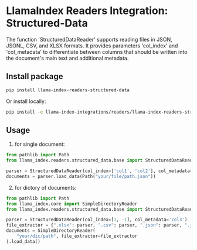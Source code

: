 # LlamaIndex Readers Integration: Structured-Data
The function 'StructuredDataReader' supports reading files in JSON, JSONL, CSV, and XLSX formats. It provides parameters 'col_index' and 'col_metadata' to differentiate between columns that should be written into the document's main text and additional metadata. 

## Install package
```bash
pip install llama-index-readers-structured-data
```
Or install locally:

```bash
pip install -e llama-index-integrations/readers/llama-index-readers-structured-data
```

## Usage

1. for single document:
```python
from pathlib import Path
from llama_index.readers.structured_data.base import StructuredDataReader

parser = StructuredDataReader(col_index=['col1', 'col2'], col_metadata=0)
documents = parser.load_data(Path("your/file/path.json"))
```

2. for dictory of documents:
```python
from pathlib import Path
from llama_index.core import SimpleDirectoryReader
from llama_index.readers.structured_data.base import StructuredDataReader

parser = StructuredDataReader(col_index=[1, -1], col_metadata='col3')
file_extractor = {".xlsx": parser, ".csv": parser, ".json": parser, ".jsonl": parser}
documents = SimpleDirectoryReader(
    "your/dic/path", file_extractor=file_extractor
).load_data()
```



